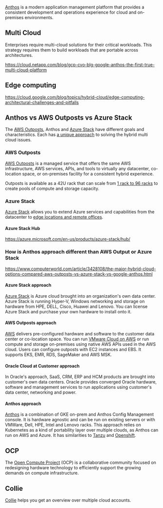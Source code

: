 

[Anthos](Anthos) is a modern application management platform that provides a consistent development and operations experience for cloud and on-premises environments. 



## Multi Cloud

Enterprises require multi-cloud solutions for their critical workloads. This strategy requires them to build workloads that are portable across architectures.

https://cloud.netapp.com/blog/gcp-cvo-blg-google-anthos-the-first-true-multi-cloud-platform

## Edge computing

https://cloud.google.com/blog/topics/hybrid-cloud/edge-computing-architectural-challenges-and-pitfalls


## Anthos vs AWS Outposts vs Azure Stack

The [AWS Outposts](https://aws.amazon.com/outposts/), Anthos and [Azure Stack](https://azure.microsoft.com/en-us/overview/azure-stack/) have different goals and characteristics. Each has [a unique approach](https://www.bizety.com/2020/06/28/aws-outposts-google-anthos-gke-and-azure-on-prem-overview/) to solving
the hybrid multi cloud issues.



### AWS Outposts

[AWS Outposts](https://aws.amazon.com/outposts/) is a  managed service that offers the same AWS infrastructure, AWS services, APIs, and tools to virtually any datacenter, co-location space, or on-premises facility for a  consistent hybrid experience. 

Outposts is available as a 42U rack that can scale from [1 rack to 96 racks](  https://aws.amazon.com/outposts/1u-2u/ ) to create pools of compute and storage capacity. 

### Azure Stack


[Azure Stack](https://azure.microsoft.com/en-us/overview/azure-stack/) allows you to extend Azure services and capabilities from the datacenter to [edge locations and remote offices](https://docs.microsoft.com/en-us/azure-stack/hci/concepts/system-requirements).

#### Azure Stack Hub

https://azure.microsoft.com/en-us/products/azure-stack/hub/

### How is Anthos approach different than AWS Output or Azure Stack

https://www.computerworld.com/article/3428108/the-major-hybrid-cloud-options-compared-aws-outposts-vs-azure-stack-vs-google-anthos.html


#### Azure Stack approach

[Azure Stack](https://azure.microsoft.com/en-us/overview/azure-stack/) is Azure cloud brought into an organization's own data center.  Azure Stack is running  Hyper-V, Windows networking and storage on hardware from HPE, DELL, Cisco, Huawei and Lenovo. You can license Azure Stack and purchase your own hardware to install onto it.


#### AWS Outposts approach

[AWS](AWS) delivers pre-configured hardware and software to the customer data center or co-location space.  You can run [VMware Cloud on AWS](https://www.vmware.com/products/vmc-on-aws.html) or run compute and storage on-premises using native AWS APIs used in the AWS cloud. Users can configure outposts with EC2 instances and EBS. It supports EKS, EMR, RDS, SageMaker and AWS MSK.

#### Oracle Cloud at Customer approach

In Oracle's approach, SaaS, CRM, ERP and HCM products are brought into customer's own data centers. Oracle provides converged Oracle hardware, software and management services to run applications using customer's data center, networking and power.


#### Anthos approach

[Anthos](Anthos) is a combination of GKE on-prem and Anthos Config Management console.  It is hardware agnostic and can be run on existing servers or with VMWare, Dell, HPE, Intel and Lenovo racks.  This approach relies on Kubernetes as a kind of portability layer over multiple clouds, as Anthos can run on AWS and Azure.   It has similarities to [Tanzu](https://tanzu.vmware.com/tanzu) and [Openshift](https://www.redhat.com/en/technologies/cloud-computing/openshift).

## OCP

The [Open Compute Project](https://www.opencompute.org/) (OCP) is a collaborative community focused on redesigning hardware technology to efficiently support the growing demands on compute infrastructure. 




## Collie

[Collie](https://github.com/meshcloud/collie-cli) helps you get an overview over multiple cloud accounts.



